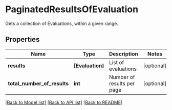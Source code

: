 # PaginatedResultsOfEvaluation

Gets a collection of Evaluations, within a given range.
## Properties
Name | Type | Description | Notes
------------ | ------------- | ------------- | -------------
**results** | [**[Evaluation]**](Evaluation.md) | List of evaluations | [optional] 
**total_number_of_results** | **int** | Number of results per page | [optional] 

[[Back to Model list]](../README.md#documentation-for-models) [[Back to API list]](../README.md#documentation-for-api-endpoints) [[Back to README]](../README.md)


